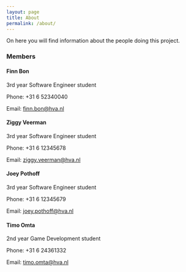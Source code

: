 ```yaml
---
layout: page
title: About
permalink: /about/
---
```


On here you will find information about the people doing this project.

### Members

#### Finn Bon
3rd year Software Engineer student

Phone: +31 6 52340040

Email: finn.bon@hva.nl

#### Ziggy Veerman
3rd year Software Engineer student

Phone: +31 6 12345678

Email: ziggy.veerman@hva.nl

#### Joey Pothoff
3rd year Software Engineer student

Phone: +31 6 12345679

Email: joey.pothoff@hva.nl

#### Timo Omta
2nd year Game Development student

Phone: +31 6 24361332

Email: timo.omta@hva.nl
